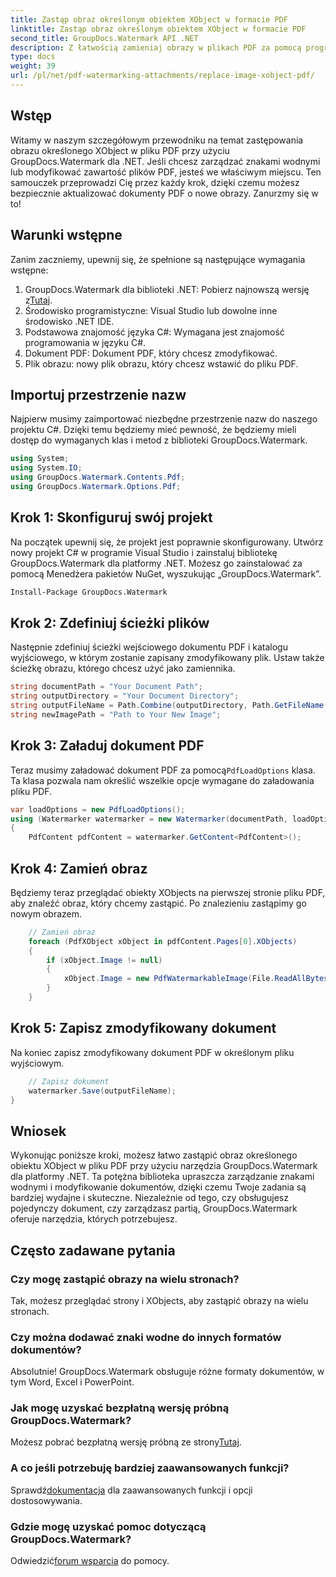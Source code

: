 ```yaml
---
title: Zastąp obraz określonym obiektem XObject w formacie PDF
linktitle: Zastąp obraz określonym obiektem XObject w formacie PDF
second_title: GroupDocs.Watermark API .NET
description: Z łatwością zamieniaj obrazy w plikach PDF za pomocą programu GroupDocs.Watermark dla .NET, korzystając z tego przewodnika krok po kroku. Idealny do wydajnego zarządzania treścią PDF.
type: docs
weight: 39
url: /pl/net/pdf-watermarking-attachments/replace-image-xobject-pdf/
---
```

## Wstęp
Witamy w naszym szczegółowym przewodniku na temat zastępowania obrazu określonego XObject w pliku PDF przy użyciu GroupDocs.Watermark dla .NET. Jeśli chcesz zarządzać znakami wodnymi lub modyfikować zawartość plików PDF, jesteś we właściwym miejscu. Ten samouczek przeprowadzi Cię przez każdy krok, dzięki czemu możesz bezpiecznie aktualizować dokumenty PDF o nowe obrazy. Zanurzmy się w to!
## Warunki wstępne
Zanim zaczniemy, upewnij się, że spełnione są następujące wymagania wstępne:
1.  GroupDocs.Watermark dla biblioteki .NET: Pobierz najnowszą wersję z[Tutaj](https://releases.groupdocs.com/Watermark/net/).
2. Środowisko programistyczne: Visual Studio lub dowolne inne środowisko .NET IDE.
3. Podstawowa znajomość języka C#: Wymagana jest znajomość programowania w języku C#.
4. Dokument PDF: Dokument PDF, który chcesz zmodyfikować.
5. Plik obrazu: nowy plik obrazu, który chcesz wstawić do pliku PDF.

## Importuj przestrzenie nazw
Najpierw musimy zaimportować niezbędne przestrzenie nazw do naszego projektu C#. Dzięki temu będziemy mieć pewność, że będziemy mieli dostęp do wymaganych klas i metod z biblioteki GroupDocs.Watermark.
```csharp
using System;
using System.IO;
using GroupDocs.Watermark.Contents.Pdf;
using GroupDocs.Watermark.Options.Pdf;
```
## Krok 1: Skonfiguruj swój projekt
Na początek upewnij się, że projekt jest poprawnie skonfigurowany. Utwórz nowy projekt C# w programie Visual Studio i zainstaluj bibliotekę GroupDocs.Watermark dla platformy .NET. Możesz go zainstalować za pomocą Menedżera pakietów NuGet, wyszukując „GroupDocs.Watermark”.
```sh
Install-Package GroupDocs.Watermark
```
## Krok 2: Zdefiniuj ścieżki plików
Następnie zdefiniuj ścieżki wejściowego dokumentu PDF i katalogu wyjściowego, w którym zostanie zapisany zmodyfikowany plik. Ustaw także ścieżkę obrazu, którego chcesz użyć jako zamiennika.
```csharp
string documentPath = "Your Document Path";
string outputDirectory = "Your Document Directory";
string outputFileName = Path.Combine(outputDirectory, Path.GetFileName(documentPath));
string newImagePath = "Path to Your New Image";
```
## Krok 3: Załaduj dokument PDF
 Teraz musimy załadować dokument PDF za pomocą`PdfLoadOptions` klasa. Ta klasa pozwala nam określić wszelkie opcje wymagane do załadowania pliku PDF.
```csharp
var loadOptions = new PdfLoadOptions();
using (Watermarker watermarker = new Watermarker(documentPath, loadOptions))
{
    PdfContent pdfContent = watermarker.GetContent<PdfContent>();
```
## Krok 4: Zamień obraz
Będziemy teraz przeglądać obiekty XObjects na pierwszej stronie pliku PDF, aby znaleźć obraz, który chcemy zastąpić. Po znalezieniu zastąpimy go nowym obrazem.
```csharp
    // Zamień obraz
    foreach (PdfXObject xObject in pdfContent.Pages[0].XObjects)
    {
        if (xObject.Image != null)
        {
            xObject.Image = new PdfWatermarkableImage(File.ReadAllBytes(newImagePath));
        }
    }
```
## Krok 5: Zapisz zmodyfikowany dokument
Na koniec zapisz zmodyfikowany dokument PDF w określonym pliku wyjściowym.
```csharp
    // Zapisz dokument
    watermarker.Save(outputFileName);
}
```

## Wniosek
Wykonując poniższe kroki, możesz łatwo zastąpić obraz określonego obiektu XObject w pliku PDF przy użyciu narzędzia GroupDocs.Watermark dla platformy .NET. Ta potężna biblioteka upraszcza zarządzanie znakami wodnymi i modyfikowanie dokumentów, dzięki czemu Twoje zadania są bardziej wydajne i skuteczne. Niezależnie od tego, czy obsługujesz pojedynczy dokument, czy zarządzasz partią, GroupDocs.Watermark oferuje narzędzia, których potrzebujesz.
## Często zadawane pytania
### Czy mogę zastąpić obrazy na wielu stronach?
Tak, możesz przeglądać strony i XObjects, aby zastąpić obrazy na wielu stronach.
### Czy można dodawać znaki wodne do innych formatów dokumentów?
Absolutnie! GroupDocs.Watermark obsługuje różne formaty dokumentów, w tym Word, Excel i PowerPoint.
### Jak mogę uzyskać bezpłatną wersję próbną GroupDocs.Watermark?
 Możesz pobrać bezpłatną wersję próbną ze strony[Tutaj](https://releases.groupdocs.com/).
### A co jeśli potrzebuję bardziej zaawansowanych funkcji?
 Sprawdź[dokumentacja](https://reference.groupdocs.com/Watermark/net/) dla zaawansowanych funkcji i opcji dostosowywania.
### Gdzie mogę uzyskać pomoc dotyczącą GroupDocs.Watermark?
 Odwiedzić[forum wsparcia](https://forum.groupdocs.com/c/watermark/19) do pomocy.
